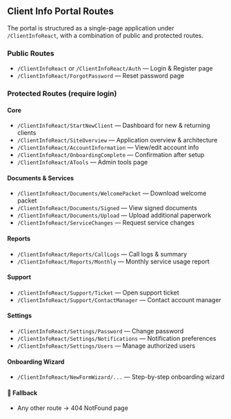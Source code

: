 ## Client Info Portal Routes

The portal is structured as a single-page application under `/ClientInfoReact`, with a combination of public and protected routes.

### Public Routes
- `/ClientInfoReact` or `/ClientInfoReact/Auth` — Login & Register page
- `/ClientInfoReact/ForgotPassword` — Reset password page

### Protected Routes (require login)
#### Core
- `/ClientInfoReact/StartNewClient` — Dashboard for new & returning clients
- `/ClientInfoReact/SiteOverview` — Application overview & architecture
- `/ClientInfoReact/AccountInformation` — View/edit account info
- `/ClientInfoReact/OnboardingComplete` — Confirmation after setup
- `/ClientInfoReact/ATools` — Admin tools page

#### Documents & Services
- `/ClientInfoReact/Documents/WelcomePacket` — Download welcome packet
- `/ClientInfoReact/Documents/Signed` — View signed documents
- `/ClientInfoReact/Documents/Upload` — Upload additional paperwork
- `/ClientInfoReact/ServiceChanges` — Request service changes

#### Reports
- `/ClientInfoReact/Reports/CallLogs` — Call logs & summary
- `/ClientInfoReact/Reports/Monthly` — Monthly service usage report

#### Support
- `/ClientInfoReact/Support/Ticket` — Open support ticket
- `/ClientInfoReact/Support/ContactManager` — Contact account manager

#### Settings
- `/ClientInfoReact/Settings/Password` — Change password
- `/ClientInfoReact/Settings/Notifications` — Notification preferences
- `/ClientInfoReact/Settings/Users` — Manage authorized users

#### Onboarding Wizard
- `/ClientInfoReact/NewFormWizard/...` — Step-by-step onboarding wizard

#### 🪪 Fallback
- Any other route → 404 NotFound page
